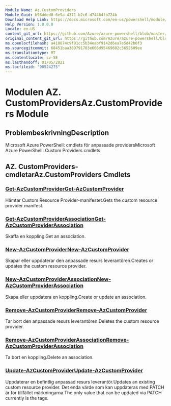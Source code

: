 ```yaml
---
Module Name: Az.CustomProviders
Module Guid: b98dded0-6e9a-4371-b2c6-d74464fb724b
Download Help Link: https://docs.microsoft.com/en-us/powershell/module/az.customproviders
Help Version: 1.0.0.0
Locale: en-US
content_git_url: https://github.com/Azure/azure-powershell/blob/master/src/CustomProviders/help/Az.CustomProviders.md
original_content_git_url: https://github.com/Azure/azure-powershell/blob/master/src/CustomProviders/help/Az.CustomProviders.md
ms.openlocfilehash: a410874c9f91cc5b34eabf9142d6ea7e5d42b0f3
ms.sourcegitcommit: 68451baa389791703e666d95469602c5652609ee
ms.translationtype: MT
ms.contentlocale: sv-SE
ms.lasthandoff: 01/05/2021
ms.locfileid: "98524275"
---
```

# <span data-ttu-id="bcd3d-101">Modulen AZ. CustomProviders</span><span class="sxs-lookup"><span data-stu-id="bcd3d-101">Az.CustomProviders Module</span></span>
## <span data-ttu-id="bcd3d-102">Problembeskrivning</span><span class="sxs-lookup"><span data-stu-id="bcd3d-102">Description</span></span>
<span data-ttu-id="bcd3d-103">Microsoft Azure PowerShell: cmdlets för anpassade providers</span><span class="sxs-lookup"><span data-stu-id="bcd3d-103">Microsoft Azure PowerShell: Custom Providers cmdlets</span></span>

## <span data-ttu-id="bcd3d-104">AZ. CustomProviders-cmdletar</span><span class="sxs-lookup"><span data-stu-id="bcd3d-104">Az.CustomProviders Cmdlets</span></span>
### [<span data-ttu-id="bcd3d-105">Get-AzCustomProvider</span><span class="sxs-lookup"><span data-stu-id="bcd3d-105">Get-AzCustomProvider</span></span>](Get-AzCustomProvider.md)
<span data-ttu-id="bcd3d-106">Hämtar Custom Resource Provider-manifestet.</span><span class="sxs-lookup"><span data-stu-id="bcd3d-106">Gets the custom resource provider manifest.</span></span>

### [<span data-ttu-id="bcd3d-107">Get-AzCustomProviderAssociation</span><span class="sxs-lookup"><span data-stu-id="bcd3d-107">Get-AzCustomProviderAssociation</span></span>](Get-AzCustomProviderAssociation.md)
<span data-ttu-id="bcd3d-108">Skaffa en koppling.</span><span class="sxs-lookup"><span data-stu-id="bcd3d-108">Get an association.</span></span>

### [<span data-ttu-id="bcd3d-109">New-AzCustomProvider</span><span class="sxs-lookup"><span data-stu-id="bcd3d-109">New-AzCustomProvider</span></span>](New-AzCustomProvider.md)
<span data-ttu-id="bcd3d-110">Skapar eller uppdaterar den anpassade resurs leverantören.</span><span class="sxs-lookup"><span data-stu-id="bcd3d-110">Creates or updates the custom resource provider.</span></span>

### [<span data-ttu-id="bcd3d-111">New-AzCustomProviderAssociation</span><span class="sxs-lookup"><span data-stu-id="bcd3d-111">New-AzCustomProviderAssociation</span></span>](New-AzCustomProviderAssociation.md)
<span data-ttu-id="bcd3d-112">Skapa eller uppdatera en koppling.</span><span class="sxs-lookup"><span data-stu-id="bcd3d-112">Create or update an association.</span></span>

### [<span data-ttu-id="bcd3d-113">Remove-AzCustomProvider</span><span class="sxs-lookup"><span data-stu-id="bcd3d-113">Remove-AzCustomProvider</span></span>](Remove-AzCustomProvider.md)
<span data-ttu-id="bcd3d-114">Tar bort den anpassade resurs leverantören.</span><span class="sxs-lookup"><span data-stu-id="bcd3d-114">Deletes the custom resource provider.</span></span>

### [<span data-ttu-id="bcd3d-115">Remove-AzCustomProviderAssociation</span><span class="sxs-lookup"><span data-stu-id="bcd3d-115">Remove-AzCustomProviderAssociation</span></span>](Remove-AzCustomProviderAssociation.md)
<span data-ttu-id="bcd3d-116">Ta bort en koppling.</span><span class="sxs-lookup"><span data-stu-id="bcd3d-116">Delete an association.</span></span>

### [<span data-ttu-id="bcd3d-117">Update-AzCustomProvider</span><span class="sxs-lookup"><span data-stu-id="bcd3d-117">Update-AzCustomProvider</span></span>](Update-AzCustomProvider.md)
<span data-ttu-id="bcd3d-118">Uppdaterar en befintlig anpassad resurs leverantör.</span><span class="sxs-lookup"><span data-stu-id="bcd3d-118">Updates an existing custom resource provider.</span></span>
<span data-ttu-id="bcd3d-119">Det enda värde som kan uppdateras med PATCH är för tillfället märkningarna.</span><span class="sxs-lookup"><span data-stu-id="bcd3d-119">The only value that can be updated via PATCH currently is the tags.</span></span>

